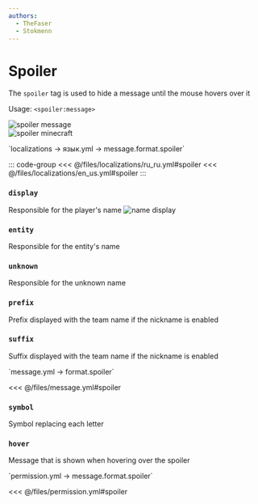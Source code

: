 ```yaml
---
authors:
  - TheFaser
  - Stokmenn
---
```


# Spoiler

The `spoiler` tag is used to hide a message until the mouse hovers over it

Usage: `<spoiler:message>`

![spoiler message](/spoilermessage.png)  
![spoiler minecraft](/spoilerminecraft.png)  

[//]: # (localization)
<!--@include: @/parts/words.md#localization--> 
<!--@include: @/parts/words.md#path--> `localizations → язык.yml → message.format.spoiler`

<!--@include: @/parts/words.md#default--> 

::: code-group
<<< @/files/localizations/ru_ru.yml#spoiler
<<< @/files/localizations/en_us.yml#spoiler
:::

### `display`

Responsible for the player's name
![name display](/namedisplay.png)

### `entity`

Responsible for the entity's name

### `unknown`

Responsible for the unknown name

### `prefix`

Prefix displayed with the team name if the nickname is enabled

### `suffix`

Suffix displayed with the team name if the nickname is enabled

[//]: # (message.yml)
<!--@include: @/parts/words.md#setting-->
<!--@include: @/parts/words.md#path--> `message.yml → format.spoiler`

<!--@include: @/parts/words.md#default-->
<<< @/files/message.yml#spoiler

<!--@include: @/parts/enable.md-->

### `symbol`

Symbol replacing each letter

### `hover`

Message that is shown when hovering over the spoiler

[//]: # (permission.yml)
<!--@include: @/parts/words.md#permission-->
<!--@include: @/parts/words.md#path--> `permission.yml → message.format.spoiler`

<!--@include: @/parts/words.md#default-->
<<< @/files/permission.yml#spoiler

<!--@include: @/parts/permission/permissionTier3.md-->
